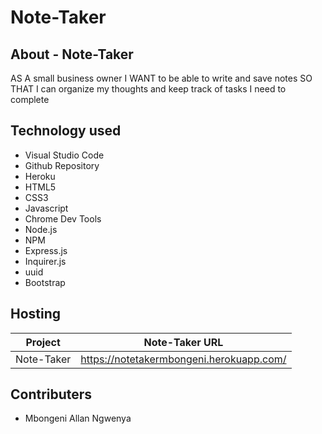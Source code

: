 # Note-Taker

## About -  Note-Taker

AS A small business owner
I WANT to be able to write and save notes
SO THAT I can organize my thoughts and keep track of tasks I need to complete


## Technology used

- Visual Studio Code
- Github Repository
- Heroku 
- HTML5
- CSS3
- Javascript
- Chrome Dev Tools
- Node.js
- NPM
- Express.js
- Inquirer.js
- uuid
- Bootstrap


## Hosting

| Project                            |  Note-Taker URL                                       |
|------------------------------------|-------------------------------------------------------|
|  Note-Taker                        | <https://notetakermbongeni.herokuapp.com/>            |


## Contributers

- Mbongeni Allan Ngwenya